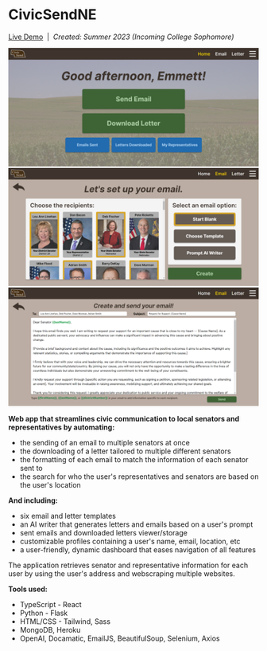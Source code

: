 # CivicSendNE

[Live Demo](https://drive.google.com/file/d/1CuL6cXabCZVm2w33mt-Y4uQjUmN8oNns/view)&nbsp;&nbsp;|&nbsp;&nbsp;<i>Created: Summer 2023 (Incoming College Sophomore)</i>

<img src="frontend/public/assets/civicsend 1.png" style="width: 600px" />
<img src="frontend/public/assets/civicsend 2.png" style="width: 600px" />
<img src="frontend/public/assets/civicsend 3.png" style="width: 600px" />

<b>Web app that streamlines civic communication to local senators and representatives by automating:</b>
 - the sending of an email to multiple senators at once
 - the downloading of a letter tailored to multiple different senators
 - the formatting of each email to match the information of each senator sent to
 - the search for who the user's representatives and senators are based on the user's location

<b>And including:</b>
 - six email and letter templates
 - an AI writer that generates letters and emails based on a user's prompt
 - sent emails and downloaded letters viewer/storage
 - customizable profiles containing a user's name, email, location, etc
 - a user-friendly, dynamic dashboard that eases navigation of all features

The application retrieves senator and representative information for each<br/>user by using the user's address and webscraping multiple websites.

  <b>Tools used:</b>
 - TypeScript - React
 - Python - Flask
 - HTML/CSS - Tailwind, Sass
 - MongoDB, Heroku
 - OpenAI, Docamatic, EmailJS, BeautifulSoup, Selenium, Axios
